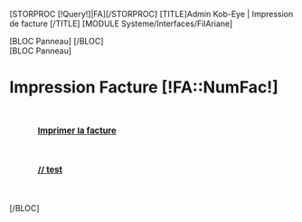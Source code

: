 [STORPROC [!Query!]|FA][/STORPROC]
[TITLE]Admin Kob-Eye | Impression de facture [/TITLE]
[MODULE Systeme/Interfaces/FilAriane]
<div id="Container">
	<div id="Arbo">
		[BLOC Panneau]
		[/BLOC]
	</div>
	<div id="Data">
		[BLOC Panneau]
			<h1>Impression Facture [!FA::NumFac!]</h1>
			<div style="margin:50px;font-size:15px;font-weight:bold;text-decoration:underline;">
				<a href="/Boutique/Facture/[!FA::Id!]/FacturePdf" rel="link"   >Imprimer la facture</a>
			</div>
			<div style="margin:50px;font-size:15px;font-weight:bold;text-decoration:underline;">
			//	<a href="/Boutique/Facture/[!FA::Id!]/FacturePdftest.html" rel="link"   >test</a>
			</div>
		[/BLOC]
	</div>
</div>

